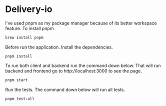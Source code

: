 # Delivery-io

I've used pnpm as my package manager because of its better workspace feature.
To install pnpm 

``` sh
brew install pnpm
```

Before run the application. Install the dependencies.

``` Sh
pnpm install
```

To run both client and backend run the command down below. That will run backend and frontend go to http://localhost:3000 to see the page.

``` sh
pnpm start
```

Run the tests. The command down below will run all tests.

``` sh
pnpm test:all
```
